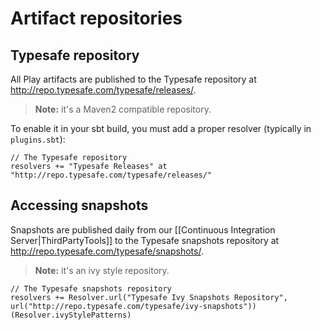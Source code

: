 # Artifact repositories

## Typesafe repository

All Play artifacts are published to the Typesafe repository at <http://repo.typesafe.com/typesafe/releases/>.

> **Note:** it's a Maven2 compatible repository.

To enable it in your sbt build, you must add a proper resolver (typically in `plugins.sbt`):

```
// The Typesafe repository
resolvers += "Typesafe Releases" at "http://repo.typesafe.com/typesafe/releases/"
```

## Accessing snapshots

Snapshots are published daily from our [[Continuous Integration Server|ThirdPartyTools]] to the Typesafe snapshots repository at <http://repo.typesafe.com/typesafe/snapshots/>.

> **Note:** it's an ivy style repository.

```
// The Typesafe snapshots repository
resolvers += Resolver.url("Typesafe Ivy Snapshots Repository", url("http://repo.typesafe.com/typesafe/ivy-snapshots"))(Resolver.ivyStylePatterns)
```

